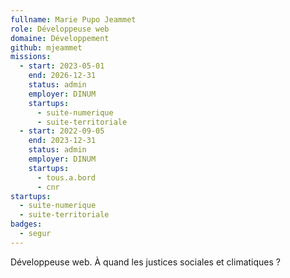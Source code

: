 ```yaml
---
fullname: Marie Pupo Jeammet
role: Développeuse web
domaine: Développement
github: mjeammet
missions:
  - start: 2023-05-01
    end: 2026-12-31
    status: admin
    employer: DINUM
    startups:
      - suite-numerique
      - suite-territoriale
  - start: 2022-09-05
    end: 2023-12-31
    status: admin
    employer: DINUM
    startups:
      - tous.a.bord
      - cnr
startups:
  - suite-numerique
  - suite-territoriale
badges:
  - segur
---
```

Développeuse web. À quand les justices sociales et climatiques ?
